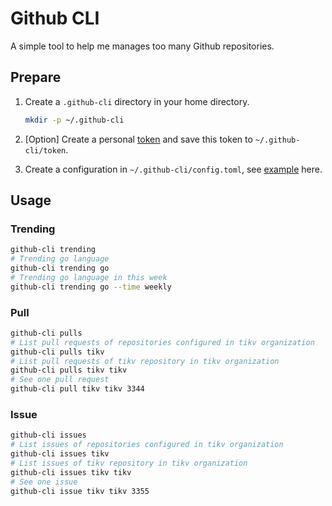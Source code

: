 # Github CLI

A simple tool to help me manages too many Github repositories.

## Prepare

1. Create a `.github-cli` directory in your home directory. 

    ```bash
    mkdir -p ~/.github-cli
    ```

2. [Option] Create a personal [token](https://help.github.com/articles/creating-a-personal-access-token-for-the-command-line/) and save this token to `~/.github-cli/token`.

3. Create a configuration in `~/.github-cli/config.toml`, see [example](./config.toml) here.

## Usage

### Trending

```bash
github-cli trending
# Trending go language
github-cli trending go
# Trending go language in this week
github-cli trending go --time weekly
```

### Pull

```bash
github-cli pulls
# List pull requests of repositories configured in tikv organization
github-cli pulls tikv
# List pull requests of tikv repository in tikv organization 
github-cli pulls tikv tikv
# See one pull request
github-cli pull tikv tikv 3344
```

### Issue

```bash
github-cli issues
# List issues of repositories configured in tikv organization 
github-cli issues tikv
# List issues of tikv repository in tikv organization 
github-cli issues tikv tikv
# See one issue 
github-cli issue tikv tikv 3355
```
